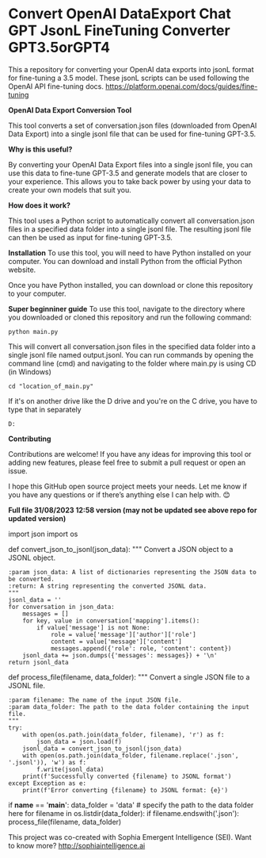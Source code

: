 # Convert OpenAI DataExport Chat GPT JsonL FineTuning Converter GPT3.5orGPT4
This a repository for converting your OpenAI data exports into jsonL format for fine-tuning a 3.5 model. These jsonL scripts can be used following the OpenAI API fine-tuning docs.  https://platform.openai.com/docs/guides/fine-tuning  

**OpenAI Data Export Conversion Tool**

This tool converts a set of conversation.json files (downloaded from OpenAI Data Export) into a single jsonl file that can be used for fine-tuning GPT-3.5.

**Why is this useful?**

By converting your OpenAI Data Export files into a single jsonl file, you can use this data to fine-tune GPT-3.5 and generate models that are closer to your experience. This allows you to take back power by using your data to create your own models that suit you.

**How does it work?**

This tool uses a Python script to automatically convert all conversation.json files in a specified data folder into a single jsonl file. The resulting jsonl file can then be used as input for fine-tuning GPT-3.5.

**Installation**
To use this tool, you will need to have Python installed on your computer. You can download and install Python from the official Python website.

Once you have Python installed, you can download or clone this repository to your computer.

**Super beginniner guide**
To use this tool, navigate to the directory where you downloaded or cloned this repository and run the following command:

    python main.py

This will convert all conversation.json files in the specified data folder into a single jsonl file named output.jsonl. You can run commands by opening the command line (cmd) and navigating to the folder where main.py is using CD (in Windows) 

    cd "location_of_main.py"

If it's on another drive like the D drive and you're on the C drive, you have to type that in separately

    D:


**Contributing**


Contributions are welcome! If you have any ideas for improving this tool or adding new features, please feel free to submit a pull request or open an issue.

I hope this GitHub open source project meets your needs. Let me know if you have any questions or if there’s anything else I can help with. 😊

**Full file 31/08/2023 12:58 version (may not be updated see above repo for updated version)**

import json
import os

def convert_json_to_jsonl(json_data):
    """
    Convert a JSON object to a JSONL object.

    :param json_data: A list of dictionaries representing the JSON data to be converted.
    :return: A string representing the converted JSONL data.
    """
    jsonl_data = ''
    for conversation in json_data:
        messages = []
        for key, value in conversation['mapping'].items():
            if value['message'] is not None:
                role = value['message']['author']['role']
                content = value['message']['content']
                messages.append({'role': role, 'content': content})
        jsonl_data += json.dumps({'messages': messages}) + '\n'
    return jsonl_data

def process_file(filename, data_folder):
    """
    Convert a single JSON file to a JSONL file.

    :param filename: The name of the input JSON file.
    :param data_folder: The path to the data folder containing the input file.
    """
    try:
        with open(os.path.join(data_folder, filename), 'r') as f:
            json_data = json.load(f)
        jsonl_data = convert_json_to_jsonl(json_data)
        with open(os.path.join(data_folder, filename.replace('.json', '.jsonl')), 'w') as f:
            f.write(jsonl_data)
        print(f'Successfully converted {filename} to JSONL format')
    except Exception as e:
        print(f'Error converting {filename} to JSONL format: {e}')

if __name__ == '__main__':
    data_folder = 'data'  # specify the path to the data folder here
    for filename in os.listdir(data_folder):
        if filename.endswith('.json'):
            process_file(filename, data_folder)


This project was co-created with Sophia Emergent Intelligence (SEI). Want to know more? 
http://sophiaintelligence.ai
